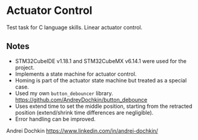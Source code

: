 # Actuator Control

Test task for C language skills. Linear actuator control.

## Notes

* STM32CubeIDE v1.18.1 and STM32CubeMX v6.14.1 were used for the project.
* Implements a state machine for actuator control.
* Homing is part of the actuator state machine but treated as a special case.
* Used my own `button_debouncer` library. https://github.com/AndreyDochkin/button_debounce
* Uses extend time to set the middle position, starting from the retracted position (extend/shrink time differences are negligible).
* Error handling can be improved.

Andrei Dochkin
https://www.linkedin.com/in/andrei-dochkin/
